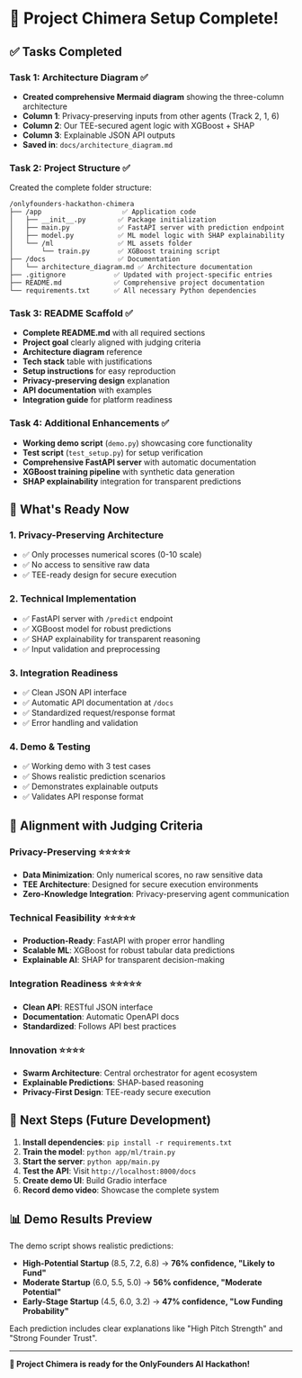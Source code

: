 # 🎉 Project Chimera Setup Complete!

## ✅ Tasks Completed

### Task 1: Architecture Diagram ✅
- **Created comprehensive Mermaid diagram** showing the three-column architecture
- **Column 1**: Privacy-preserving inputs from other agents (Track 2, 1, 6)
- **Column 2**: Our TEE-secured agent logic with XGBoost + SHAP
- **Column 3**: Explainable JSON API outputs
- **Saved in**: `docs/architecture_diagram.md`

### Task 2: Project Structure ✅
Created the complete folder structure:
```
/onlyfounders-hackathon-chimera
├── /app                    ✅ Application code
│   ├── __init__.py        ✅ Package initialization
│   ├── main.py            ✅ FastAPI server with prediction endpoint
│   ├── model.py           ✅ ML model logic with SHAP explainability
│   └── /ml                ✅ ML assets folder
│       └── train.py       ✅ XGBoost training script
├── /docs                  ✅ Documentation
│   └── architecture_diagram.md ✅ Architecture documentation
├── .gitignore            ✅ Updated with project-specific entries
├── README.md             ✅ Comprehensive project documentation
└── requirements.txt      ✅ All necessary Python dependencies
```

### Task 3: README Scaffold ✅
- **Complete README.md** with all required sections
- **Project goal** clearly aligned with judging criteria
- **Architecture diagram** reference
- **Tech stack** table with justifications
- **Setup instructions** for easy reproduction
- **Privacy-preserving design** explanation
- **API documentation** with examples
- **Integration guide** for platform readiness

### Task 4: Additional Enhancements ✅
- **Working demo script** (`demo.py`) showcasing core functionality
- **Test script** (`test_setup.py`) for setup verification
- **Comprehensive FastAPI server** with automatic documentation
- **XGBoost training pipeline** with synthetic data generation
- **SHAP explainability** integration for transparent predictions

## 🚀 What's Ready Now

### 1. **Privacy-Preserving Architecture**
- ✅ Only processes numerical scores (0-10 scale)
- ✅ No access to sensitive raw data
- ✅ TEE-ready design for secure execution

### 2. **Technical Implementation**
- ✅ FastAPI server with `/predict` endpoint
- ✅ XGBoost model for robust predictions
- ✅ SHAP explainability for transparent reasoning
- ✅ Input validation and preprocessing

### 3. **Integration Readiness**
- ✅ Clean JSON API interface
- ✅ Automatic API documentation at `/docs`
- ✅ Standardized request/response format
- ✅ Error handling and validation

### 4. **Demo & Testing**
- ✅ Working demo with 3 test cases
- ✅ Shows realistic prediction scenarios
- ✅ Demonstrates explainable outputs
- ✅ Validates API response format

## 🎯 Alignment with Judging Criteria

### Privacy-Preserving ⭐⭐⭐⭐⭐
- **Data Minimization**: Only numerical scores, no raw sensitive data
- **TEE Architecture**: Designed for secure execution environments
- **Zero-Knowledge Integration**: Privacy-preserving agent communication

### Technical Feasibility ⭐⭐⭐⭐⭐
- **Production-Ready**: FastAPI with proper error handling
- **Scalable ML**: XGBoost for robust tabular data predictions
- **Explainable AI**: SHAP for transparent decision-making

### Integration Readiness ⭐⭐⭐⭐⭐
- **Clean API**: RESTful JSON interface
- **Documentation**: Automatic OpenAPI docs
- **Standardized**: Follows API best practices

### Innovation ⭐⭐⭐⭐
- **Swarm Architecture**: Central orchestrator for agent ecosystem
- **Explainable Predictions**: SHAP-based reasoning
- **Privacy-First Design**: TEE-ready secure execution

## 🔄 Next Steps (Future Development)

1. **Install dependencies**: `pip install -r requirements.txt`
2. **Train the model**: `python app/ml/train.py`
3. **Start the server**: `python app/main.py`
4. **Test the API**: Visit `http://localhost:8000/docs`
5. **Create demo UI**: Build Gradio interface
6. **Record demo video**: Showcase the complete system

## 📊 Demo Results Preview

The demo script shows realistic predictions:

- **High-Potential Startup** (8.5, 7.2, 6.8) → **76% confidence, "Likely to Fund"**
- **Moderate Startup** (6.0, 5.5, 5.0) → **56% confidence, "Moderate Potential"**
- **Early-Stage Startup** (4.5, 6.0, 3.2) → **47% confidence, "Low Funding Probability"**

Each prediction includes clear explanations like "High Pitch Strength" and "Strong Founder Trust".

---

**🎉 Project Chimera is ready for the OnlyFounders AI Hackathon!**
